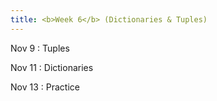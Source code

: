 ```yaml
---
title: <b>Week 6</b> (Dictionaries & Tuples)
---
```


Nov 9
: Tuples

Nov 11
: Dictionaries

Nov 13
: Practice
